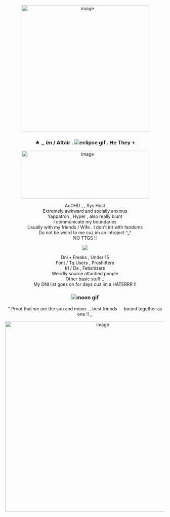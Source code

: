 <p align="center"> <img width="400" height="400" alt="image" src="https://github.com/user-attachments/assets/4fcc8a70-a6c9-4760-bd46-baa85c1bb8e5" /> </p>

### <p align="center"> ★ ,, _Im_ / Altair . ![eclipse gif](https://github.com/user-attachments/assets/d88a2da7-f811-4024-9ef3-8e13a124f100) . He They + </p>

<p align="center"> <img width="400" height="150" alt="image" src="https://github.com/user-attachments/assets/477bef76-432f-493d-94c4-7b4549c7d769" /> </p>


<p align="center"> 
  AuDHD , , Sys Host <br>
  Extremely awkward and socially anxious <br>
  Yappatron , Hyper , also really blunt <br> 
  I communicate my boundaries <br>
  Usually with my friends / Wife . I don't int with fandoms <br>
  Do not be weird to me cuz im an introject ^_^ <br>
  NO TTGS !!
</p>

<div align="center">

![](https://komarev.com/ghpvc/?username=GreatPriest&color=161040&style=plastic&label=🌙&abbreviated=true)

<div align="left">

<p align="center"> 
  Dni • Freaks , Under 15 <br>
  Font / Tq Users , Proshitters <br>
  Irl / Da , Fetishizers <br>
  Weirdly source attached people <br>
  Other basic stuff .. <br>
  My DNI list goes on for days cuz im a HATERRR !!
  
</p>


### <p align="center"> ![moon gif](https://github.com/user-attachments/assets/fc66e1ce-ebf2-427b-be8a-7d239fffa202) </p>

<p align="center"> " Proof that we are the sun and moon ... best friends -- bound together as one !! ,, </p>

<p align="center"> <img width="600" height="600" alt="image" src="https://github.com/user-attachments/assets/fed7ebea-0480-4e49-a758-7ec88abde6e9" /> </p>

